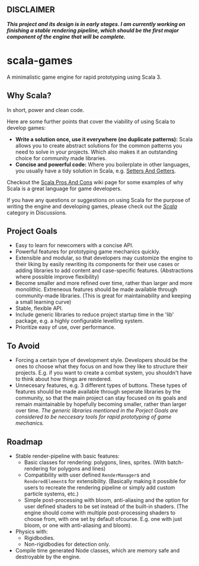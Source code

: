 ## DISCLAIMER
***This project and its design is in early stages. I am currently working on finishing a stable rendering pipeline, which should be the first major component of the engine that will be complete.***

# scala-games
A minimalistic game engine for rapid prototyping using Scala 3.

## Why Scala?

In short, power and clean code.

Here are some further points that cover the viability of using Scala to develop games:
 - **Write a solution once, use it everywhere (no duplicate patterns):** Scala allows you to create abstract solutions for the common patterns you need to solve in your projects. Which also makes it an outstanding choice for community made libraries.
 - **Concise and powerful code:** Where you boilerplate in other languages, you usually have a tidy solution in Scala, e.g. [Setters And Getters](https://github.com/accmltr/scala-games/wiki/Scala-Pros-And-Cons#Setters-And-Getters).

Checkout the [Scala Pros And Cons](https://github.com/accmltr/scala-games/wiki/Scala-Pros-And-Cons) wiki page for some examples of why Scala is a great language for game developers.

If you have any questions or suggestions on using Scala for the purpose of writing the engine and developing games, please check out the [*Scala*](https://github.com/accmltr/scala-games/discussions/categories/scala) category in Discussions.

## Project Goals
 - Easy to learn for newcomers with a concise API.
 - Powerful features for prototyping game mechanics quickly.
 - Extensible and modular, so that developers may customize the engine to their liking by easily rewriting its components for their use cases or adding libraries to add content and case-specific features. (Abstractions where possible improve flexibility)
 - Become smaller and more refined over time, rather than larger and more monolithic. Extreneous features should be made available through community-made libraries. (This is great for maintainability and keeping a small learning curve)
 - Stable, flexible API.
 - Include generic libraries to reduce project startup time in the 'lib' package, e.g. a highly configurable levelling system.
 - Prioritize easy of use, over performance.

## To Avoid
 - Forcing a certain type of development style. Developers should be the ones to choose what they focus on and how they like to structure their projects. E.g. if you want to create a combat system, you shouldn't have to think about how things are rendered.
 - Unnecesary features, e.g. 3 different types of buttons. These types of features should be made available through seperate libraries by the community, so that the main project can stay focused on its goals and remain maintainable by hopefully becoming smaller, rather than larger over time. *The generic libraries mentioned in the Porject Goals are considered to be neccesary tools for rapid prototyping of game mechanics.*

## Roadmap
- Stable render-pipeline with basic features:
   - Basic classes for rendering: polygons, lines, sprites. (With batch-rendering for polygons and lines)
   - Compatibility with user defined `RenderManager`s and `RenderedElement`s for extensibility. (Basically making it possible for users to recreate the rendering pipeline or simply add custom particle systems, etc.)
   - Simple post-processing with bloom, anti-aliasing and the option for user defined shaders to be set instead of the built-in shaders. (The engine should come with multiple post-processing shaders to choose from, with one set by default ofcourse. E.g. one with just bloom, or one with anti-aliasing and bloom).
- Physics with:
   - Rigidbodies.
   - Non-rigidbodies for detection only.
- Compile time generated Node classes, which are memory safe and destroyable by the engine.
